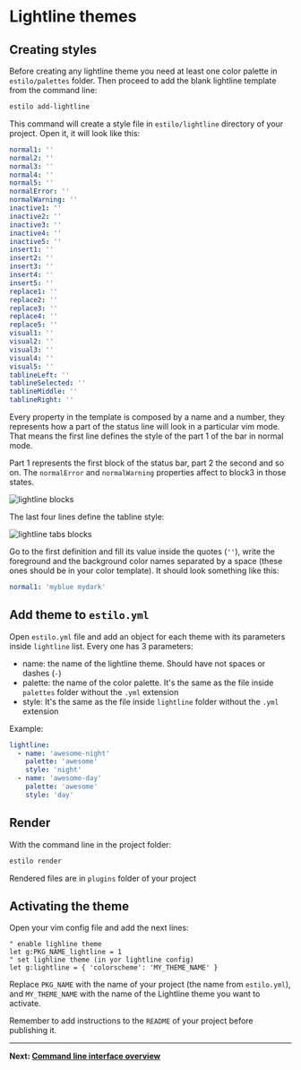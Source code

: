 # Lightline themes

## Creating styles

Before creating any lightline theme you need at least one color palette in `estilo/palettes` folder. Then proceed to add the blank lightline template from the command line:

```sh
estilo add-lightline
```

This command will create a style file in `estilo/lightline` directory of your project. Open it, it will look like this:

```yml
normal1: ''
normal2: ''
normal3: ''
normal4: ''
normal5: ''
normalError: ''
normalWarning: ''
inactive1: ''
inactive2: ''
inactive3: ''
inactive4: ''
inactive5: ''
insert1: ''
insert2: ''
insert3: ''
insert4: ''
insert5: ''
replace1: ''
replace2: ''
replace3: ''
replace4: ''
replace5: ''
visual1: ''
visual2: ''
visual3: ''
visual4: ''
visual5: ''
tablineLeft: ''
tablineSelected: ''
tablineMiddle: ''
tablineRight: ''
```

Every property in the template is composed by a name and a number, they represents how a part of the status line will look in a particular vim mode. That means the first line defines the style of the part 1 of the bar in normal mode.

Part 1 represents the first block of the status bar, part 2 the second and so on. The `normalError` and `normalWarning` properties affect to block3 in those states.

![lightline blocks](https://cloud.githubusercontent.com/assets/829859/16469975/033f95f8-3e54-11e6-8ac5-0bd398d64d47.png)

The last four lines define the tabline style:

![lightline tabs blocks](https://cloud.githubusercontent.com/assets/829859/16470183/02cd2f9e-3e55-11e6-9889-bd6123f8bf1e.png)

Go to the first definition and fill its value inside the quotes (`''`), write the foreground and the background color names separated by a space (these ones should be in your color template). It should look something like this:

```yml
normal1: 'myblue mydark'
```


## Add theme to `estilo.yml`

Open `estilo.yml` file and add an object for each theme with its parameters inside `lightline` list. Every one has 3 parameters:

- name: the name of the lightline theme. Should have not spaces or dashes (`-`)
- palette: the name of the color palette. It's the same as the file inside `palettes` folder without the `.yml` extension
- style: It's the same as the file inside `lightline` folder without the `.yml` extension

Example:

```yml
lightline:
  - name: 'awesome-night'
    palette: 'awesome'
    style: 'night'
  - name: 'awesome-day'
    palette: 'awesome'
    style: 'day'
```


## Render

With the command line in the project folder:

```sh
estilo render
```

Rendered files are in `plugins` folder of your project


## Activating the theme

Open your vim config file and add the next lines:

```vim
" enable lighline theme
let g:PKG_NAME_lightline = 1
" set lighline theme (in yor lightline config)
let g:lightline = { 'colorscheme': 'MY_THEME_NAME' }
```

Replace `PKG_NAME` with the name of your project (the name from `estilo.yml`), and `MY_THEME_NAME` with the name of the Lightline theme you want to activate.

Remember to add instructions to the `README` of your project before publishing it.


---

**Next: [Command line interface overview](cli.md)**
